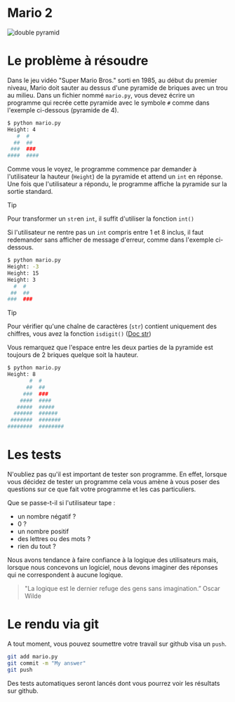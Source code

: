 # Mario 2

![double pyramid](https://cs50.harvard.edu/x/2024/psets/1/mario/more/pyramids.png)

# Le problème à résoudre

Dans le jeu vidéo "Super Mario Bros." sorti en 1985, au début du premier niveau, Mario doit sauter
au dessus d'une pyramide de briques avec un trou au milieu.
Dans un fichier nommé `mario.py`, vous devez écrire un programme qui recrée cette pyramide avec le symbole `#` comme dans l'exemple ci-dessous (pyramide de 4).

```bash
$ python mario.py
Height: 4
   #  #
  ##  ##
 ###  ###
####  ####
```

Comme vous le voyez, le programme commence par demander à l'utilisateur la hauteur (`Height`) 
de la pyramide et attend un `int` en réponse. Une fois que l'utilisateur a répondu, le programme affiche la
pyramide sur la sortie standard.

> [!TIP]
> Pour transformer un `str`en `int`, il suffit d'utiliser la fonction `int()`

Si l'utilisateur ne rentre pas un `int` compris entre 1 et 8  inclus, il faut redemander sans afficher de message d'erreur, comme dans l'exemple ci-dessous.

```bash
$ python mario.py
Height: -3
Height: 15
Height: 3
  #  #
 ##  ##
###  ###
```

> [!TIP]
> Pour vérifier qu'une chaîne de caractères (`str`) contient uniquement des chiffres, vous avez la fonction `isdigit()` ([Doc str](https://docs.python.org/fr/3/library/stdtypes.html#str.isdigit))

Vous remarquez que l'espace entre les deux parties de la pyramide est toujours de 2 briques quelque soit la hauteur.


```bash
$ python mario.py
Height: 8
       #  #
      ##  ##
     ###  ###
    ####  ####
   #####  #####
  ######  ######
 #######  #######
########  ########
```


# Les tests

N'oubliez pas qu'il est important de tester son programme.
En effet, lorsque vous décidez de tester un programme cela vous amène à vous poser des questions
sur ce que fait votre programme et les cas particuliers.

Que se passe-t-il si l'utilisateur tape :
* un nombre négatif ?
* 0 ?
* un nombre positif
* des lettres ou des mots ?
* rien du tout ?

Nous avons tendance à faire confiance à la logique des utilisateurs mais, 
lorsque nous concevons un logiciel, nous devons imaginer des réponses qui 
ne correspondent à aucune logique.

> "La logique est le dernier refuge des gens sans imagination.” Oscar Wilde

# Le rendu via git
A tout moment, vous pouvez soumettre votre travail sur github visa un `push`.

```bash
git add mario.py
git commit -m "My answer"
git push
```

Des tests automatiques seront lancés dont vous pourrez voir les résultats sur github.
